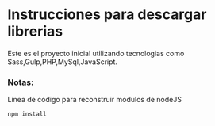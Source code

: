 # Instrucciones para descargar librerias

Este es el proyecto inicial utilizando tecnologias como 
Sass,Gulp,PHP,MySql,JavaScript.

### Notas:
Linea de codigo para reconstruir modulos de nodeJS

``````
npm install
``````
